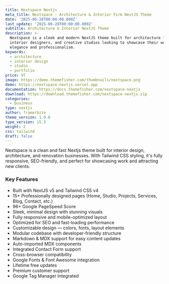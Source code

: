 ```yaml
---
title: Nextspace Nextjs
meta_title: Nextspace - Architecture & Interior Firm NextJS Theme
date: '2025-06-28T00:00:00.000Z'
last_update: '2025-06-28T00:00:00.000Z'
subtitle: Architecture & Interior NextJS Theme
description: >-
  Nextspace is a sleek and modern NextJS theme built for architecture firms,
  interior designers, and creative studios looking to showcase their work with
  elegance and professionalism.
keywords:
  - architecture
  - interior design
  - studio
  - portfolio
price: 97
image: https://demo.themefisher.com/thumbnails/nextspace.png
demo: https://nextspace-nextjs.vercel.app
documentation: https://docs.themefisher.com/nextspace-nextjs
download: https://download.themefisher.com/nextspace-nextjs.zip
categories:
  - business
type: nextjs
author: framerbite
theme_version: 1.0.0
type_version: 15.3
weight: 2
css: tailwind
draft: false
---
```

Nextspace is a clean and fast Nextjs theme built for interior design, architecture, and renovation businesses. With Tailwind CSS styling, it's fully responsive, SEO-friendly, and perfect for showcasing work and attracting new clients.

### Key Features

* Built with NextJS v5 and Tailwind CSS v4
* 15+ Professionally designed pages (Home, Studio, Projects, Services, Blog, Contact, etc.)
* 96+ Google PageSpeed Score
* Sleek, minimal design with stunning visuals
* Fully responsive and mobile-optimized layout
* Optimized for SEO and fast-loading performance
* Customizable design — colors, fonts, layout elements
* Modular codebase with developer-friendly structure
* Markdown & MDX support for easy content updates
* Auto-imported MDX components
* Integrated Contact Form support
* Cross-browser compatibility
* Google Fonts & Font Awesome integration
* Lifetime free updates
* Premium customer support
* Google Tag Manager Integrated
